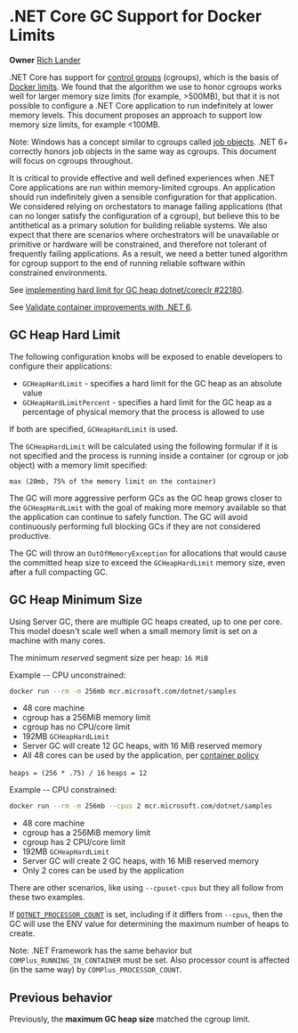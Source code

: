 # .NET Core GC Support for Docker Limits

**Owner** [Rich Lander](https://github.com/richlander)

.NET Core has support for [control groups](https://en.wikipedia.org/wiki/Cgroups) (cgroups), which is the basis of [Docker limits](https://docs.docker.com/config/containers/resource_constraints/). We found that the algorithm we use to honor cgroups works well for larger memory size limits (for example, >500MB), but that it is not possible to configure a .NET Core application to run indefinitely at lower memory levels. This document proposes an approach to support low memory size limits, for example <100MB.

Note: Windows has a concept similar to cgroups called [job objects](https://docs.microsoft.com/windows/desktop/ProcThread/job-objects). .NET 6+ correctly honors job objects in the same way as cgroups. This document will focus on cgroups throughout.

It is critical to provide effective and well defined experiences when .NET Core applications are run within memory-limited cgroups. An application should run indefinitely given a sensible configuration for that application. We considered relying on orchestators to manage failing applications (that can no longer satisfy the configuration of a cgroup), but believe this to be antithetical as a primary solution for building reliable systems. We also expect that there are scenarios where orchestrators will be unavailable or primitive or hardware will be constrained, and therefore not tolerant of frequently failing applications. As a result, we need a better tuned algorithm for cgroup support to the end of running reliable software within constrained environments.

See [implementing hard limit for GC heap dotnet/coreclr #22180](https://github.com/dotnet/coreclr/pull/22180).

See [Validate container improvements with .NET 6](https://github.com/dotnet/runtime/issues/53149).

## GC Heap Hard Limit

The following configuration knobs will be exposed to enable developers to configure their applications:

* `GCHeapHardLimit` - specifies a hard limit for the GC heap as an absolute value
* `GCHeapHardLimitPercent` - specifies a hard limit for the GC heap as a percentage of physical memory that the process is allowed to use

If both are specified, `GCHeapHardLimit` is used.

The `GCHeapHardLimit` will be calculated using the following formular if it is not specified and the process is running inside a container (or cgroup or job object) with a memory limit specified:

```console
max (20mb, 75% of the memory limit on the container)
```

The GC will more aggressive perform GCs as the GC heap grows closer to the `GCHeapHardLimit` with the goal of making more memory available so that the application can continue to safely function. The GC will avoid continuously performing full blocking GCs if they are not considered productive.

The GC will throw an `OutOfMemoryException` for allocations that would cause the committed heap size to exceed the `GCHeapHardLimit` memory size, even after a full compacting GC.

## GC Heap Minimum Size

Using Server GC, there are multiple GC heaps created, up to one per core. This model doesn't scale well when a small memory limit is set on a machine with many cores.

The minimum _reserved_ segment size per heap: `16 MiB`

Example -- CPU unconstrained:

```bash
docker run --rm -m 256mb mcr.microsoft.com/dotnet/samples
```

* 48 core machine
* cgroup has a 256MiB memory limit
* cgroup has no CPU/core limit
* 192MB `GCHeapHardLimit`
* Server GC will create 12 GC heaps, with 16 MiB reserved memory
* All 48 cores can be used by the application, per [container policy](https://docs.docker.com/config/containers/resource_constraints/#cpu)

`heaps = (256 * .75) / 16`
`heaps = 12`

Example -- CPU constrained:

```bash
docker run --rm -m 256mb --cpus 2 mcr.microsoft.com/dotnet/samples
```

* 48 core machine
* cgroup has a 256MiB memory limit
* cgroup has 2 CPU/core limit
* 192MB `GCHeapHardLimit`
* Server GC will create 2 GC heaps, with 16 MiB reserved memory
* Only 2 cores can be used by the application

There are other scenarios, like using `--cpuset-cpus` but they all follow from these two examples.

If [`DOTNET_PROCESSOR_COUNT`](https://github.com/dotnet/runtime/issues/48094) is set, including if it differs from `--cpus`, then the GC will use the ENV value for determining the maximum number of heaps to create.

Note: .NET Framework has the same behavior but `COMPlus_RUNNING_IN_CONTAINER` must be set. Also processor count is affected (in the same way) by `COMPlus_PROCESSOR_COUNT`.

## Previous behavior

Previously, the **maximum GC heap size** matched the cgroup limit.
